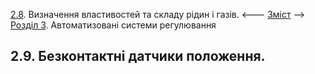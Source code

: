 [2.8](2_8.md). Визначення властивостей та складу рідин і газів. <--- [Зміст](README.md) --> [Розділ 3](3.md). Автоматизовані системи регулювання 

## 2.9. Безконтактні датчики положення. 